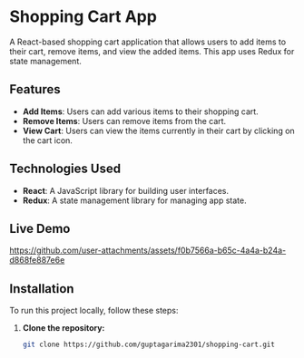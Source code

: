 # Shopping Cart App

A React-based shopping cart application that allows users to add items to their cart, remove items, and view the added items. This app uses Redux for state management.

## Features

- **Add Items**: Users can add various items to their shopping cart.
- **Remove Items**: Users can remove items from the cart.
- **View Cart**: Users can view the items currently in their cart by clicking on the cart icon.

## Technologies Used

- **React**: A JavaScript library for building user interfaces.
- **Redux**: A state management library for managing app state.

## Live Demo


https://github.com/user-attachments/assets/f0b7566a-b65c-4a4a-b24a-d868fe887e6e



## Installation

To run this project locally, follow these steps:

1. **Clone the repository:**

   ```bash
   git clone https://github.com/guptagarima2301/shopping-cart.git
